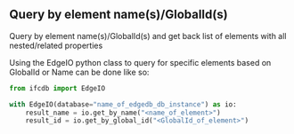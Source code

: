 ## Query by element name(s)/GlobalId(s)

Query by element name(s)/GlobalId(s) and get back list of elements with all nested/related properties

Using the EdgeIO python class to query for specific elements based on GlobalId or Name can be done like so: 

```python
from ifcdb import EdgeIO

with EdgeIO(database="name_of_edgedb_db_instance") as io:
    result_name = io.get_by_name("<name_of_element>")
    result_id = io.get_by_global_id("<GlobalId_of_element>")
```